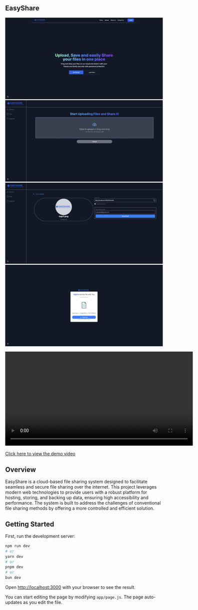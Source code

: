 ## EasyShare
![EasyShare Interface_1](https://github.com/shivangjain03/easyshare/raw/main/easyshare_photo1.png)
![EasyShare Interface_2](https://github.com/shivangjain03/easyshare/raw/main/easyshare_photo2.png)
![EasyShare Interface_3](https://github.com/shivangjain03/easyshare/raw/main/easyshare_photo3.png)
![EasyShare Interface_4](https://github.com/shivangjain03/easyshare/raw/main/easyshare_photo4.png)


<video controls src="https://github.com/shivangjain03/easyshare/raw/main/EasyShare_Demo.mp4" width="600">
    Your browser does not support the video tag.
</video>

[Click here to view the demo video](https://github.com/shivangjain03/easyshare/raw/main/EasyShare_Demo.mp4)



## Overview
EasyShare is a cloud-based file sharing system designed to facilitate seamless and secure file sharing over the internet. This project leverages modern web technologies to provide users with a robust platform for hosting, storing, and backing up data, ensuring high accessibility and performance. The system is built to address the challenges of conventional file sharing methods by offering a more controlled and efficient solution.

## Getting Started

First, run the development server:

```bash
npm run dev
# or
yarn dev
# or
pnpm dev
# or
bun dev
```

Open [http://localhost:3000](http://localhost:3000) with your browser to see the result.

You can start editing the page by modifying `app/page.js`. The page auto-updates as you edit the file.



